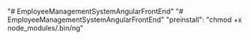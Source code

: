 "# EmployeeManagementSystemAngularFrontEnd" 
"# EmployeeManagementSystemAngularFrontEnd" 
"preinstall": "chmod +x node_modules/.bin/ng"
